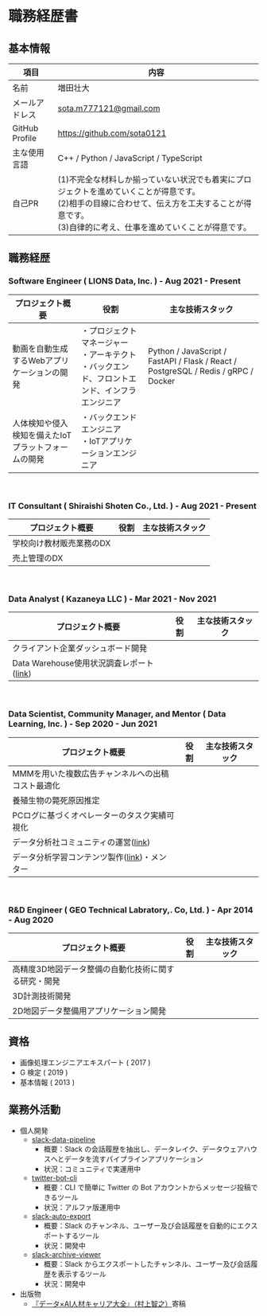 # 職務経歴書

## 基本情報

| 項目 | 内容 |
|---|---|
| 名前 | 増田壮大 |
| メールアドレス | sota.m777121@gmail.com |
| GitHub Profile | https://github.com/sota0121 |
| 主な使用言語 | C++ / Python / JavaScript / TypeScript |
| 自己PR | (1)不完全な材料しか揃っていない状況でも着実にプロジェクトを進めていくことが得意です。<br>(2)相手の目線に合わせて、伝え方を工夫することが得意です。<br>(3)自律的に考え、仕事を進めていくことが得意です。 |


## 職務経歴

### Software Engineer ( LIONS Data, Inc. ) - Aug 2021 - Present

|プロジェクト概要|役割|主な技術スタック|
|---|---|---|
|動画を自動生成するWebアプリケーションの開発|・プロジェクトマネージャー<br>・アーキテクト<br>・バックエンド、フロントエンド、インフラエンジニア|Python / JavaScript / FastAPI / Flask / React / PostgreSQL / Redis / gRPC / Docker|
|人体検知や侵入検知を備えたIoTプラットフォームの開発|・バックエンドエンジニア<br>・IoTアプリケーションエンジニア||

<br>

### IT Consultant ( Shiraishi Shoten Co., Ltd. ) - Aug 2021 - Present

|プロジェクト概要|役割|主な技術スタック|
|---|---|---|
|学校向け教材販売業務のDX|||
|売上管理のDX|||

<br>

### Data Analyst ( Kazaneya LLC ) - Mar 2021 - Nov 2021

|プロジェクト概要|役割|主な技術スタック|
|---|---|---|
|クライアント企業ダッシュボード開発|||
|Data Warehouse使用状況調査レポート([link](https://prtimes.jp/main/html/rd/p/000000004.000057831.html))|||

<br>

### Data Scientist, Community Manager, and Mentor ( Data Learning, Inc. ) - Sep 2020 - Jun 2021

|プロジェクト概要|役割|主な技術スタック|
|---|---|---|
|MMMを用いた複数広告チャンネルへの出稿コスト最適化|||
|養殖生物の斃死原因推定|||
|PCログに基づくオペレーターのタスク実績可視化|||
|データ分析社コミュニティの運営([link](https://data-learning.com/guild))|||
|データ分析学習コンテンツ製作([link](https://youtube.com/playlist?list=PL5g42qAz4pA2HmsLnwV2eZOu5EZ4BU2hA))・メンター|||

<br>

### R&D Engineer ( GEO Technical Labratory,. Co, Ltd. ) - Apr 2014 - Aug 2020

|プロジェクト概要|役割|主な技術スタック|
|---|---|---|
|高精度3D地図データ整備の自動化技術に関する研究・開発|||
|3D計測技術開発|||
|2D地図データ整備用アプリケーション開発|||

## 資格

- 画像処理エンジニアエキスパート ( 2017 )
- G 検定 ( 2019 )
- 基本情報 ( 2013 )

## 業務外活動

- 個人開発
  - [slack-data-pipeline](https://github.com/data-learning-guild/slack-data-pipeline)
    - 概要：Slack の会話履歴を抽出し、データレイク、データウェアハウスへとデータを流すパイプラインアプリケーション
    - 状況：コミュニティで実運用中
  - [twitter-bot-cli](https://github.com/sota0121/twitter-bot-cli)
    - 概要：CLI で簡単に Twitter の Bot アカウントからメッセージ投稿できるツール
    - 状況：アルファ版運用中
  - [slack-auto-export](https://github.com/sota0121/slack-auto-export)
    - 概要：Slack のチャンネル、ユーザー及び会話履歴を自動的にエクスポートするツール
    - 状況：開発中
  - [slack-archive-viewer](https://github.com/sota0121/slack-archive-viewer)
    - 概要：Slack からエクスポートしたチャンネル、ユーザー及び会話履歴を表示するツール
    - 状況：開発中
- 出版物
  - [『データ×AI人材キャリア大全』（村上智之）](https://www.shoeisha.co.jp/book/detail/9784798177267)寄稿